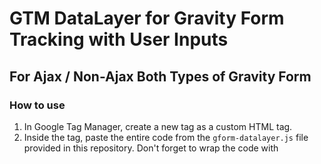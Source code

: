 # GTM DataLayer for Gravity Form Tracking with User Inputs
## For Ajax / Non-Ajax Both Types of Gravity Form 

### How to use 
1. In Google Tag Manager, create a new tag as a custom HTML tag.
2. Inside the tag, paste the entire code from the `gform-datalayer.js` file provided in this repository. Don't forget to wrap the code with <script> tag.
3. Set the trigger to fire on All Pages page views.

Once you've configured this setup, you'll begin receiving Google Tag Manager dataLayer events as `gravity_form_submit`. You will get form ID as ***formId*** and all other form inputs.

